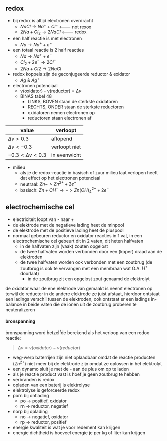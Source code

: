 ## redox

- bij redox is altijd electronen overdracht
   - $NaCl \rightarrow Na^+ + Cl^-$ <--- not rexox
   - $2Na + Cl_2 \rightarrow 2NaCl$  <--- redox
- een half reactie is met electronen
   - $Na \rightarrow Na^+ + e^-$
- een totaal reactie is 2 half reacties
   - $Na \rightarrow Na^+ + e^-$
   - $Cl_2 + 2e^- \rightarrow 2Cl^-$
   - $2Na + Cl2 \rightarrow 2NaCl$
- redox koppels zijn de geconjugeerde reductor & exidator
   - $Ag$ & $Ag^+$
- electronen potenciaal
   - v(oxidator) - v(reductor) = $\Delta v$
   - BINAS tabel 48
      - LINKS, BOVEN staan de sterkste oxidatoren
      - RECHTS, ONDER staan de sterkste reductoren
      - oxidatoren nemen electronen op
      - reductoren staan electronen af

value   | verloopt
---|---
$\Delta v > 0.3$ | aflopend
$\Delta v < -0.3$ | verloopt niet
$-0.3 < \Delta v < 0.3$ | in evenwicht

- milieu 
   - als je de redox-reactie in basisch of zuur milieu laat verlopen heeft dat effect op het electronen potenciaal
   - neutraal: $Zn -> Zn^{2+} + 2e^-$
   - basisch: $Zn + OH^- \rightarrow -> Zn(OH)_4^{2-} + 2e^-$

## electrochemische cel

- electriciteit loopt van - naar +
- de elektrode met de negatieve lading heet de minpool
- de elektrode met de positieve lading heet de pluspool
- normaal gebeuren reductor en oxidator reacties in 1 vat, in een electrochemische cel gebeurt dit in 2 vaten, dit heten halfvaten
   - in de halfvaten zijn (vaak) zouten opgelost
   - de twee halfvaten worden verbonden door een (koper) draad aan de elektroden
   - de twee halfvaten worden ook verbonden met een zoutbrug (de zoutbrug is ook te vervangen met een membraan wat O.A. $H^+$ doorlaat)
      - in de zoutbrug zit een opgelost zout genaamd de elektrolyt
   
de oxidator waar de ene elektrode van gemaakt is neemt electronen op terwijl 
de reducter in de andere elektrode ze juist afstaat,
hierdoor ontstaat een ladings verschil tussen de elektroden,
ook ontstaat er een ladings in-balance in beide vaten die de ionen uit de zoutbrug proberen te neuteralizeren

#### bronspanning
bronspanning word hetzelfde berekend als het verloop van een redox reactie:

> $\Delta v = v(oxidator) - v(reductor)$

- weg-werp baterrijen zijn niet oplaadbaar omdat de reactie producten ($Zn^{2+}$) niet meer bij de elektrode zijn omdat ze oplossen in het elektrolyt
- een dynamo sluit je met de - aan de plus om op te laden
- als je reactie product vast is hoef je geen zoutbrug te hebben
- verbranden is redox 
- opladen van een baterij is elektrolyse
- elektrolyse is geforceerde redox
- porn bij ontlading
   - po -> positief, oxidator
   - rn -> reductor, negatief
- norp bij oplading
   - no -> negatief, oxidator
   - rp -> reductor, positief
- energie kwaliteit is wat je voor redement kan krijgen
- energie dichtheid is hoeveel energie je per kg of liter kan krijgen

